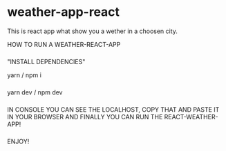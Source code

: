 # weather-app-react

This is react app what show you a wether in a choosen city.

HOW TO RUN A WEATHER-REACT-APP

###

"INSTALL DEPENDENCIES"

yarn / npm i

###

yarn dev / npm dev

###

IN CONSOLE YOU CAN SEE THE LOCALHOST, COPY THAT AND PASTE IT IN YOUR BROWSER AND FINALLY YOU CAN RUN THE REACT-WEATHER-APP!

###

ENJOY!
